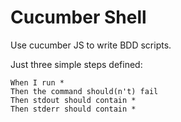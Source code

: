 # Cucumber Shell

Use cucumber JS to write BDD scripts.

Just three simple steps defined:

```
When I run *
Then the command should(n't) fail
Then stdout should contain *
Then stderr should contain *
```
